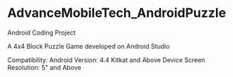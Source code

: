 # AdvanceMobileTech_AndroidPuzzle


Android Coding Project

A 4x4 Block Puzzle Game developed on Android Studio

Compatibility:
Android Version: 4.4 Kitkat and Above 
Device Screen Resolution: 5" and Above
